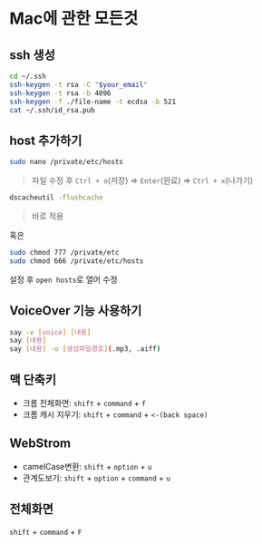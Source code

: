 # Mac에 관한 모든것

## ssh 생성

```sh
cd ~/.ssh
ssh-keygen -t rsa -C "$your_email"
ssh-keygen -t rsa -b 4096
ssh-keygen -f ./file-name -t ecdsa -b 521
cat ~/.ssh/id_rsa.pub
```

## host 추가하기

```sh
sudo nano /private/etc/hosts
```
> 파일 수정 후 `Ctrl + o`(저장) => `Enter`(완료) => `Ctrl + x`(나가기)

```sh
dscacheutil -flushcache
```

> 바로 적용

혹은
```sh
sudo chmod 777 /private/etc
sudo chmod 666 /private/etc/hosts
```
설정 후 `open hosts`로 열어 수정 

## VoiceOver 기능 사용하기
```sh
say -v [voice] [내용]
say [내용]
say [내용] -o [생성파일경로](.mp3, .aiff)
```

## 맥 단축키
- 크롬 전체화면: `shift` + `command` + `f`
- 크롬 캐시 지우기: `shift` + `command` + `<-(back space)`

## WebStrom
- camelCase변환: `shift` + `option` + `u`
- 관계도보기: `shift` + `option` + `command` + `u`

## 전체화면
`shift` + `command` + `F`
